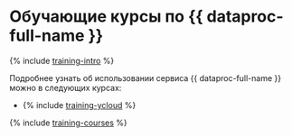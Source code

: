 # Обучающие курсы по {{ dataproc-full-name }}

{% include [training-intro](../_includes/training/training-intro.md) %}

Подробнее узнать об использовании сервиса {{ dataproc-full-name }} можно в следующих курсах:
* {% include [training-ycloud](../_includes/training/training-csi.md) %}

{% include [training-courses](../_includes/training/training-courses.md) %}